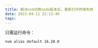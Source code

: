 ```yaml
---
title: 解决nvm切换node版本后，重新打开终端失效
date: 2023-04-11 22:13:40
tags:
---
```


只需运行命令：
```zsh
nvm alias default 16.20.0
```
